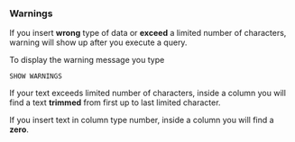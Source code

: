 
### Warnings

If you insert **wrong** type of data or **exceed** a limited number of characters,
warning will show up after you execute a query.

To display the warning message you type

``` SHOW WARNINGS ```

If your text exceeds limited number of characters, inside a column you will find a 
text **trimmed** from first up to last limited character.

If you insert text in column type number, inside a column you will find a **zero**.
